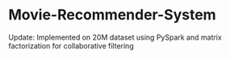 # Movie-Recommender-System



Update: Implemented on 20M dataset using PySpark and matrix factorization for collaborative filtering
